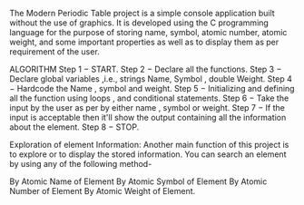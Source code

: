 The Modern Periodic Table project is a simple console application built without the use of graphics. It is developed using the C programming language for the purpose of storing name, symbol, atomic number, atomic weight, and some important properties as well as to display them as per requirement of the user.

ALGORITHM 
Step 1 − START. 
Step 2 − Declare all the functions. 
Step 3 − Declare global variables ,i.e., strings Name, Symbol , double Weight. 
Step 4 − Hardcode the Name , symbol and weight. 
Step 5 − Initializing and defining all the function using loops , and conditional statements. 
Step 6 − Take the input by the user as per by either name , symbol or weight. 
Step 7 − If the input is acceptable then it'll show the output containing all the information about the element. 
Step 8 − STOP.

Exploration of element Information: Another main function of this project is to explore or to display the stored information. You can search an element by using any of the following method-

By Atomic Name of Element By Atomic Symbol of Element By Atomic Number of Element By Atomic Weight of Element.
